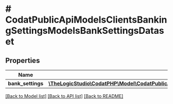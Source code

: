 # # CodatPublicApiModelsClientsBankingSettingsModelsBankSettingsDataset

## Properties

Name | Type | Description | Notes
------------ | ------------- | ------------- | -------------
**bank_settings** | [**\TheLogicStudio\CodatPHP\Model\CodatPublicApiModelsClientsBankingSettingsModelsBankSetting[]**](CodatPublicApiModelsClientsBankingSettingsModelsBankSetting.md) |  | [optional]

[[Back to Model list]](../../README.md#models) [[Back to API list]](../../README.md#endpoints) [[Back to README]](../../README.md)
